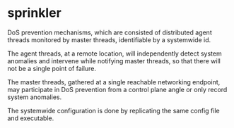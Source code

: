 # sprinkler

DoS prevention mechanisms, which are consisted of distributed agent threads monitored by master threads, identifiable by a systemwide id.

The agent threads, at a remote location, will independently detect system anomalies and intervene while notifying master threads,
so that there will not be a single point of failure.

The master threads, gathered at a single reachable networking endpoint, may participate in DoS prevention from a control plane angle or only record system anomalies.

The systemwide configuration is done by replicating the same config file and executable.
